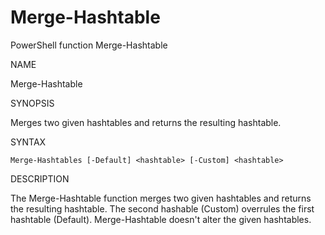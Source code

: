# Merge-Hashtable
PowerShell function Merge-Hashtable

NAME

Merge-Hashtable

SYNOPSIS

Merges two given hashtables and returns the resulting hashtable.

SYNTAX

    Merge-Hashtables [-Default] <hashtable> [-Custom] <hashtable>

DESCRIPTION

The Merge-Hashtable function merges two given hashtables and returns the resulting hashtable. The second hashable (Custom) overrules the first hashtable (Default). Merge-Hashtable doesn't alter the given hashtables.
